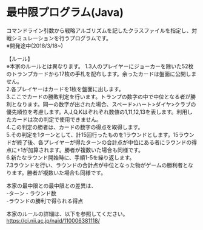 # 最中限プログラム(Java)

コマンドライン引数から戦略アルゴリズムを記したクラスファイルを指定し、対戦シミュレーションを行うプログラムです。<br>
※開発途中(2018/3/18~)

【ルール】<br>
※本家のルールとは異なります。
1.3人のプレイヤーにジョーカーを除いた52枚のトランプカードから17枚の手札を配布します。余ったカードは盤面に公開しません。<br>
2.各プレイヤーはカードを1枚を盤面に出します。<br>
3.ここでカードの勝敗判定を行います。トランプの数字の中で中位となる者が勝利となります。同一の数字が出された場合、スペード>ハート>ダイヤ>クラブの優先順位を考慮します。A,J,Q,Kはぞれぞれ数値の1,11,12,13を表します。利用したカードは次の判定で使用できません。<br>
4.この判定の勝者は、カードの数字の得点を取得します。<br>
5.その判定を1ターンとして、計15回行ったものを1ラウンドとします。15ラウンドが終了後、各プレイヤーが得たターンの合計点が中位にある者にラウンドの得点に+1が加算されます。勝者が複数いた場合も同様です。<br>
6.新たなラウンド開始時に、手順1-5を繰り返します。<br>
7.3ラウンドを行い、ラウンドの合計点が中位となった物がゲームの勝利者となります。勝者が複数いた場合も同様です。<br>

本家の最中限との最中限との差異は、<br>
-ターン・ラウンド数<br>
-ラウンドの勝利で得られる得点<br>

本家のルールの詳細は、以下を参照してください。<br>
https://ci.nii.ac.jp/naid/110006381118/

